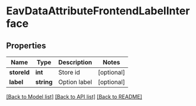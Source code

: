 # EavDataAttributeFrontendLabelInterface

## Properties
Name | Type | Description | Notes
------------ | ------------- | ------------- | -------------
**storeId** | **int** | Store id | [optional] 
**label** | **string** | Option label | [optional] 

[[Back to Model list]](../README.md#documentation-for-models) [[Back to API list]](../README.md#documentation-for-api-endpoints) [[Back to README]](../README.md)


